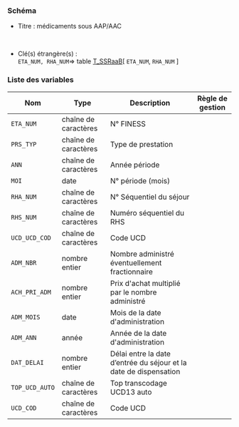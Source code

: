 ### Schéma


- Titre : médicaments sous AAP/AAC
<br />



- Clé(s) étrangère(s) : <br />
`ETA_NUM, RHA_NUM`=> table [T_SSRaaB](/tables/T_SSRaaB)[ `ETA_NUM`, `RHA_NUM` ]<br />

 
### Liste des variables

Nom | Type | Description | Règle de gestion
-|-|-|-
`ETA_NUM`| chaîne de caractères |N° FINESS||
`PRS_TYP`| chaîne de caractères |Type de prestation||
`ANN`| chaîne de caractères |Année période||
`MOI`| date |N° période (mois)||
`RHA_NUM`| chaîne de caractères |N° Séquentiel du séjour||
`RHS_NUM`| chaîne de caractères |Numéro séquentiel du RHS||
`UCD_UCD_COD`| chaîne de caractères |Code UCD||
`ADM_NBR`| nombre entier |Nombre administré éventuellement fractionnaire||
`ACH_PRI_ADM`| nombre entier |Prix d'achat multiplié par le nombre administré||
`ADM_MOIS`| date |Mois de la date d'administration||
`ADM_ANN`| année |Année de la date d'administration||
`DAT_DELAI`| nombre entier |Délai entre la date d’entrée du séjour et la date de dispensation||
`TOP_UCD_AUTO`| chaîne de caractères |Top transcodage UCD13 auto||
`UCD_COD`| chaîne de caractères |Code UCD||